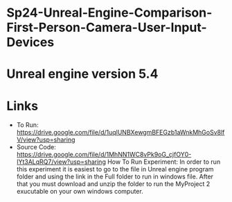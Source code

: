 # Sp24-Unreal-Engine-Comparison-First-Person-Camera-User-Input-Devices
# Unreal engine version 5.4
# Links
* To Run: https://drive.google.com/file/d/1uqlUNBXewgmBFEGzb1aWnkMhGoSv8lfV/view?usp=sharing
* Source Code: https://drive.google.com/file/d/1MhNN1WC8vPk9oG_cjfOY0-lYt3ALqRQ7/view?usp=sharing
How To Run Experiment:
In order to run this experiment it is easiest to go to the file in Unreal engine program folder and using the link in the Full folder to run in windows file. After that
you must download and unzip the folder to run the MyProject 2 exucutable on your own windows computer. 
